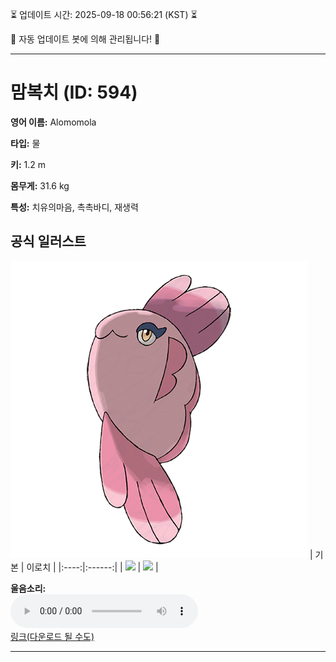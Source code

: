
⏳ 업데이트 시간: 2025-09-18 00:56:21 (KST) ⏳

🤖 자동 업데이트 봇에 의해 관리됩니다! 🤖

---

# 맘복치 (ID: 594)
**영어 이름:** Alomomola

**타입:** 물

**키:** 1.2 m

**몸무게:** 31.6 kg

**특성:** 치유의마음, 촉촉바디, 재생력

## 공식 일러스트
![](https://raw.githubusercontent.com/PokeAPI/sprites/master/sprites/pokemon/other/official-artwork/594.png)
| 기본 | 이로치 |
|:----:|:------:|
| <img src="http://play.pokemonshowdown.com/sprites/ani/alomomola.gif" width="200"> | <img src="http://play.pokemonshowdown.com/sprites/ani-shiny/alomomola.gif" width="200"> |

**울음소리:**<br><audio controls src="https://raw.githubusercontent.com/PokeAPI/cries/main/cries/pokemon/latest/594.ogg"></audio><br> [링크(다운로드 될 수도)](https://raw.githubusercontent.com/PokeAPI/cries/main/cries/pokemon/latest/594.ogg)


---

